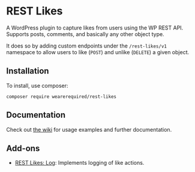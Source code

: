 # REST Likes

A WordPress plugin to capture likes from users using the WP REST API. Supports posts, comments, and basically any other object type.

It does so by adding custom endpoints under the  `/rest-likes/v1` namespace to allow users to like (`POST`) and unlike (`DELETE`) a given object.

## Installation

To install, use composer:

```
composer require wearerequired/rest-likes
```

## Documentation

Check out [the wiki](https://github.com/wearerequired/rest-likes/wiki) for usage examples and further documentation.

## Add-ons

* [REST Likes: Log](https://github.com/wearerequired/rest-likes-log): Implements logging of like actions.
